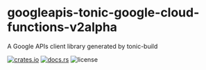 # googleapis-tonic-google-cloud-functions-v2alpha

A Google APIs client library generated by tonic-build

[![crates.io](https://img.shields.io/crates/v/googleapis-tonic-google-cloud-functions-v2alpha)](https://crates.io/crates/googleapis-tonic-google-cloud-functions-v2alpha)
[![docs.rs](https://img.shields.io/docsrs/googleapis-tonic-google-cloud-functions-v2alpha)](https://docs.rs/googleapis-tonic-google-cloud-functions-v2alpha)
![license](https://img.shields.io/crates/l/googleapis-tonic-google-cloud-functions-v2alpha)
